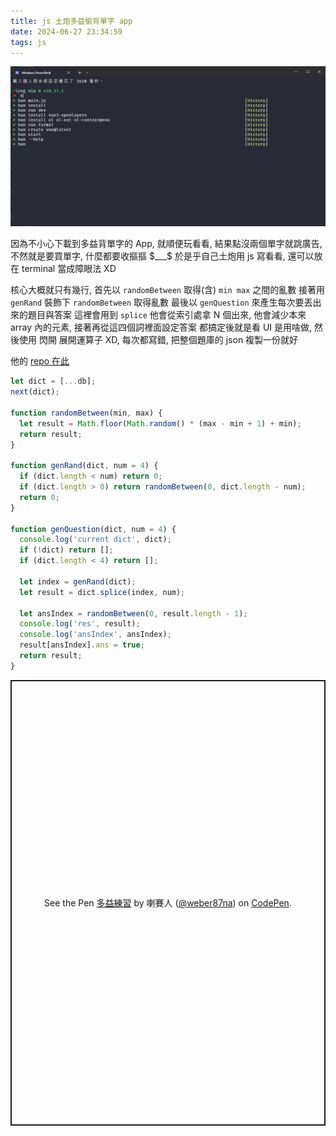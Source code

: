 ```yaml
---
title: js 土炮多益偷背單字 app
date: 2024-06-27 23:34:59
tags: js
---
```


![img](https://raw.githubusercontent.com/weber87na/ToeiCli/main/%E5%81%B7%E5%BF%B5.gif)
<!-- more -->

因為不小心下載到多益背單字的 App, 就順便玩看看, 結果點沒兩個單字就跳廣告, 不然就是要買單字, 什麼都要收摳摳 $___$
於是乎自己土炮用 js 寫看看, 還可以放在 terminal 當成障眼法 XD

核心大概就只有幾行, 首先以 `randomBetween` 取得(含) `min max` 之間的亂數
接著用 `genRand` 裝飾下 `randomBetween` 取得亂數
最後以 `genQuestion` 來產生每次要丟出來的題目與答案
這裡會用到 `splice` 他會從索引處拿 N 個出來, 他會減少本來 array 內的元素, 接著再從這四個詞裡面設定答案
都搞定後就是看 UI 是用啥做, 然後使用 閃開 展開運算子 XD, 每次都寫錯, 把整個題庫的 json 複製一份就好

他的 [repo 在此](https://github.com/weber87na/ToeiCli)

```js
let dict = [...db];
next(dict);

function randomBetween(min, max) {
  let result = Math.floor(Math.random() * (max - min + 1) + min);
  return result;
}

function genRand(dict, num = 4) {
  if (dict.length < num) return 0;
  if (dict.length > 0) return randomBetween(0, dict.length - num);
  return 0;
}

function genQuestion(dict, num = 4) {
  console.log('current dict', dict);
  if (!dict) return [];
  if (dict.length < 4) return [];

  let index = genRand(dict);
  let result = dict.splice(index, num);

  let ansIndex = randomBetween(0, result.length - 1);
  console.log('res', result);
  console.log('ansIndex', ansIndex);
  result[ansIndex].ans = true;
  return result;
}
```

<p class="codepen" data-height="713" data-default-tab="result" data-slug-hash="JjqVLoB" data-pen-title="多益練習" data-user="weber87na" style="height: 713px; box-sizing: border-box; display: flex; align-items: center; justify-content: center; border: 2px solid; margin: 1em 0; padding: 1em;">
  <span>See the Pen <a href="https://codepen.io/weber87na/pen/JjqVLoB">
  多益練習</a> by 喇賽人 (<a href="https://codepen.io/weber87na">@weber87na</a>)
  on <a href="https://codepen.io">CodePen</a>.</span>
</p>
<script async src="https://public.codepenassets.com/embed/index.js"></script>
